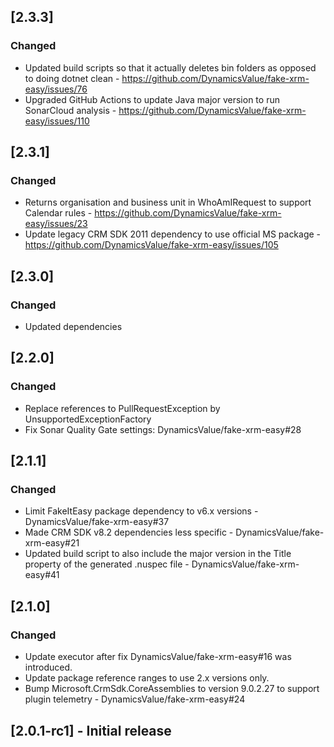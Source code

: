 ## [2.3.3]

### Changed

- Updated build scripts so that it actually deletes bin folders as opposed to doing dotnet clean -  https://github.com/DynamicsValue/fake-xrm-easy/issues/76
- Upgraded GitHub Actions to update Java major version to run SonarCloud analysis - https://github.com/DynamicsValue/fake-xrm-easy/issues/110

## [2.3.1]

### Changed

- Returns organisation and business unit in WhoAmIRequest to support Calendar rules - https://github.com/DynamicsValue/fake-xrm-easy/issues/23
- Update legacy CRM SDK 2011 dependency to use official MS package - https://github.com/DynamicsValue/fake-xrm-easy/issues/105

## [2.3.0]

### Changed

- Updated dependencies

## [2.2.0]

### Changed

- Replace references to PullRequestException by UnsupportedExceptionFactory
- Fix Sonar Quality Gate settings: DynamicsValue/fake-xrm-easy#28

## [2.1.1]

### Changed 

- Limit FakeItEasy package dependency to v6.x versions - DynamicsValue/fake-xrm-easy#37
- Made CRM SDK v8.2 dependencies less specific - DynamicsValue/fake-xrm-easy#21
- Updated build script to also include the major version in the Title property of the generated .nuspec file - DynamicsValue/fake-xrm-easy#41

## [2.1.0]

### Changed

 - Update executor after fix DynamicsValue/fake-xrm-easy#16 was introduced.
 - Update package reference ranges to use 2.x versions only.
 - Bump Microsoft.CrmSdk.CoreAssemblies to version 9.0.2.27 to support plugin telemetry - DynamicsValue/fake-xrm-easy#24



## [2.0.1-rc1] - Initial release